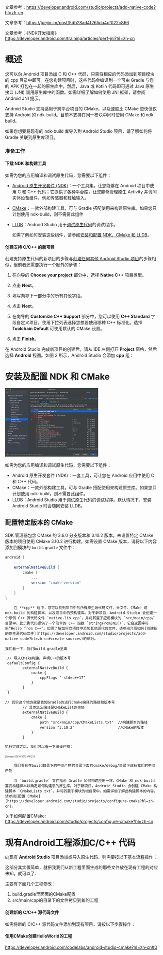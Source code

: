 文章参考：https://developer.android.com/studio/projects/add-native-code?hl=zh-cn

文章参考：https://juejin.im/post/5db28ad4f265da4cf022c866

文章参考：《NDK开发指南》https://developer.android.com/training/articles/perf-jni?hl=zh-cn

# 概述

您可以向 Android 项目添加 C 和 C++ 代码，只需将相应的代码添加到项目模块的 cpp 目录中即可。在您构建项目时，这些代码会编译到一个可由 Gradle 与您的 APK 打包在一起的原生库中。然后，Java 或 Kotlin 代码即可通过 Java 原生接口 (JNI) 调用原生库中的函数。如需详细了解如何使用 JNI 框架，请参阅 Android JNI 提示。

Android Studio 支持适用于跨平台项目的 CMake，以及速度比 CMake 更快但仅支持 Android 的 ndk-build。目前不支持在同一模块中同时使用 CMake 和 ndk-build。

如果您想要将现有的 ndk-build 库导入到 Android Studio 项目，请了解如何将 Gradle 关联到原生库项目。

### 准备工作

#### 下载 NDK 和构建工具

如需为您的应用编译和调试原生代码，您需要以下组件：

- [Android 原生开发套件 (NDK)](https://developer.android.com/ndk?hl=zh-cn)：一个工具集，让您能够在 Android 项目中使用 C 和 C++ 代码；它提供了各种平台库，让您能够管理原生 Activity 并访问实体设备组件，例如传感器和轻触输入。

- [CMake](https://cmake.org/)：一款外部构建工具，可与 Gradle 搭配使用来构建原生库。如果您只计划使用 ndk-build，则不需要此组件

- [LLDB](http://lldb.llvm.org/)：Android Studio 用于[调试原生代码](https://developer.android.com/studio/debug?hl=zh-cn)的调试程序。

  如需了解如何安装这些组件，请参阅[安装和配置 NDK、CMake 和 LLDB](https://developer.android.com/studio/projects/install-ndk?hl=zh-cn)。

#### 创建支持 C/C++ 的新项目

创建支持原生代码的新项目的步骤与[创建任何其他 Android Studio 项目](https://developer.android.com/studio/projects/create-project?hl=zh-cn)的步骤相似，但前者还需要执行一个额外的步骤：

1. 在向导的 **Choose your project** 部分中，选择 **Native C++** 项目类型。

   

2. 点击 **Next**。

3. 填写向导下一部分中的所有其他字段。

4. 点击 **Next**。

5. 在向导的 **Customize C++ Support** 部分中，您可以使用 **C++ Standard** 字段自定义项目。使用下拉列表选择您想要使用哪种 C++ 标准化。选择 **Toolchain Default** 可使用默认的 CMake 设置。

6. 点击 **Finish**。

在 Android Studio 完成新项目的创建后，请从 IDE 左侧打开 **Project** 窗格，然后选择 **Android** 视图。如图 2 所示，Android Studio 会添加 **cpp** 组：



# 安装及配置 NDK 和 CMake

<img src="images/image-20220622090128756.png" alt="image-20220622090128756" style="zoom:30%;" />

如需为您的应用编译和调试原生代码，您需要以下组件：

- Android 原生开发套件 (NDK)：一套工具，可让您在 Android 应用中使用 C 和 C++ 代码。
- CMake：一款外部构建工具，可与 Gradle 搭配使用来构建原生库。如果您只计划使用 ndk-build，则不需要此组件。
- LLDB：Android Studio 用于调试原生代码的调试程序。默认情况下，安装 Android Studio 时会随同安装 LLDB。

## 配置特定版本的 CMake 

SDK 管理器包含 CMake 的 3.6.0 分支版本和 3.10.2 版本。未设置特定 CMake 版本的项目使用 CMake 3.10.2 进行构建。如需设置 CMake 版本，请将以下内容添加到模块的 `build.gradle` 文件中：

```groovy
android {
    ...
    externalNativeBuild {
        cmake {
            ...
            version "cmake-version"
        }
    }
}
```



		在 **cpp** 组中，您可以找到项目中的所有原生源代码文件、头文件、CMake 或 ndk-build 的构建脚本，以及项目中的预构建库。对于新项目，Android Studio 会创建一个示例 C++ 源代码文件 `native-lib.cpp`，并将其置于应用模块的 `src/main/cpp/` 目录中。此示例代码提供了一个简单的 C++ 函数 `stringFromJNI()`，它会返回字符串“Hello from C++”。如需了解如何向项目中添加其他源代码文件，请参阅介绍如何[创建新的原生源代码文件](https://developer.android.com/studio/projects/add-native-code?hl=zh-cn#create-sources)的部分。
	
	我们看一下，我们build.gradle里面

```
 // 导入CMake构建。声明C++的版本号
 defaultConfig {
        externalNativeBuild {
            cmake {
                cppFlags "-std=c++17"
            }
        }
 }       

// 其实这个地方就是告知Gradle的进行Cmake编译的路径和版本号
        // 具体怎么编译是CMakeList的事情
        externalNativeBuild {
            cmake {
                path "src/main/cpp/CMakeLists.txt"  //构建脚本的路径
                version "3.10.2"                    //CMake的版本
            }
        }
```

	执行完成之后，我们可以看一下编译产物：

<img src="https://gitee.com/frewen1225/ImageUploader/raw/master/freweniMac/20210130123815.png" alt="image-20210130123741233" style="zoom:50%;" />

		我们看到在build目录下的中间产物的目录下面的cmake/debug/目录下就有我们的中间产物
	
		与 `build.gradle` 文件指示 Gradle 如何构建应用一样，CMake 和 ndk-build 需要构建脚本以确定如何构建您的原生库。对于新项目，Android Studio 会创建 CMake 构建脚本 `CMakeLists.txt`，并将其置于模块的根目录中。如需详细了解此构建脚本的内容，请参阅[配置 CMake](https://developer.android.com/studio/projects/configure-cmake?hl=zh-cn)。

关于如何配置CMake:  https://developer.android.com/studio/projects/configure-cmake?hl=zh-cn



# 现有Android工程添加C/C++ 代码

向现有 **Android Studio** 项目添加或导入原生代码，则需要按以下基本流程操作：

 这部分其实很简单，就把我我们从新工程里面生成的那些文件放在现有工程的对应未知。就可以了.

主要有下面几个工程修改：

1. build.gradle里面面的CMake配置
2. src/main/cpp的目录下的文件拷贝到新的工程

#### 创建新的 C/C++ 源代码文件

如需将新的 C/C++ 源代码文件添加到现有项目，请按以下步骤操作：



#### 使用CMake创建HelloWorld的工程

https://developer.android.com/codelabs/android-studio-cmake?hl=zh-cn#0